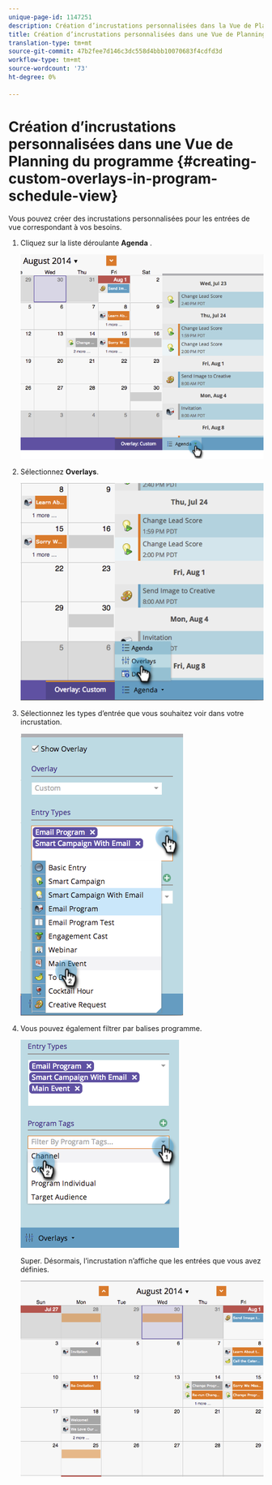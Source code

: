 ```yaml
---
unique-page-id: 1147251
description: Création d’incrustations personnalisées dans la Vue de Planning du programme - Documentation sur le marketing - Documentation du produit
title: Création d’incrustations personnalisées dans une Vue de Planning du programme
translation-type: tm+mt
source-git-commit: 47b2fee7d146c3dc558d4bbb10070683f4cdfd3d
workflow-type: tm+mt
source-wordcount: '73'
ht-degree: 0%

---
```



# Création d’incrustations personnalisées dans une Vue de Planning du programme {#creating-custom-overlays-in-program-schedule-view}

Vous pouvez créer des incrustations personnalisées pour les entrées de vue correspondant à vos besoins.

1. Cliquez sur la liste déroulante **Agenda** .

   ![](assets/image2014-9-24-10-3a20-3a11.png)

1. Sélectionnez **Overlays**.

   ![](assets/image2014-9-24-10-3a20-3a17.png)

1. Sélectionnez les types d’entrée que vous souhaitez voir dans votre incrustation.

   ![](assets/image2014-9-24-10-3a20-3a26.png)

1. Vous pouvez également filtrer par balises [](../../../../product-docs/core-marketo-concepts/programs/working-with-programs/understanding-tags/use-tags-in-a-program.md)programme.

   ![](assets/image2014-9-24-10-3a20-3a32.png)

   Super. Désormais, l’incrustation n’affiche que les entrées que vous avez définies.

   ![](assets/image2014-9-24-10-3a20-3a37.png)

